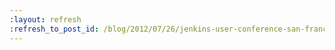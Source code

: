 ```yaml
---
:layout: refresh
:refresh_to_post_id: /blog/2012/07/26/jenkins-user-conference-san-francisco-call-for-papers
---
```

